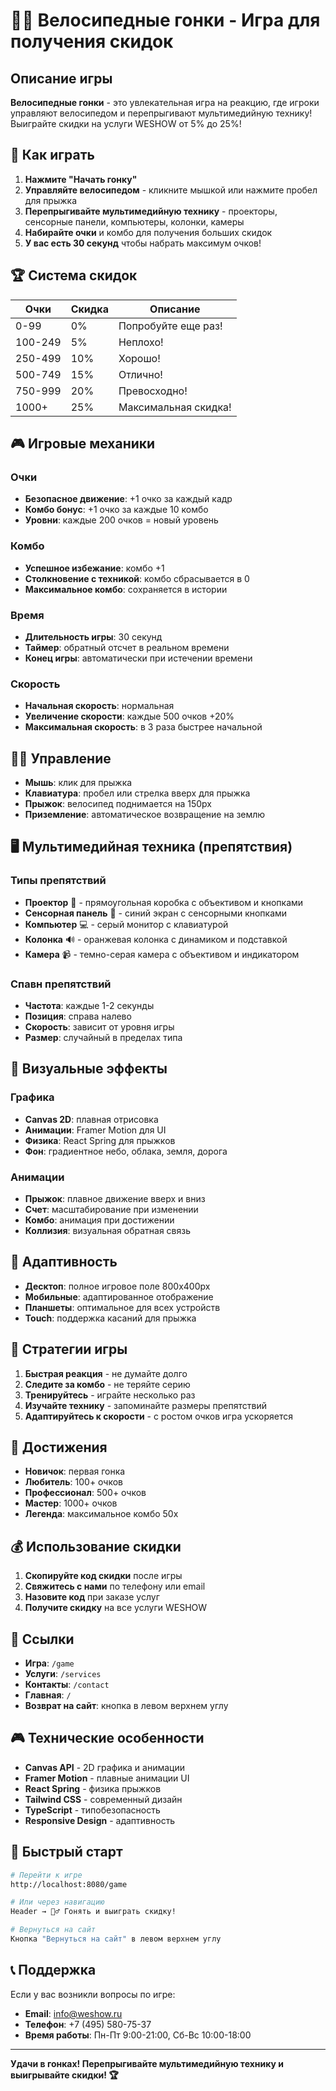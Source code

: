 # 🚴‍♂️ Велосипедные гонки - Игра для получения скидок

## Описание игры

**Велосипедные гонки** - это увлекательная игра на реакцию, где игроки управляют велосипедом и перепрыгивают мультимедийную технику! Выиграйте скидки на услуги WESHOW от 5% до 25%!

## 🎯 Как играть

1. **Нажмите "Начать гонку"**
2. **Управляйте велосипедом** - кликните мышкой или нажмите пробел для прыжка
3. **Перепрыгивайте мультимедийную технику** - проекторы, сенсорные панели, компьютеры, колонки, камеры
4. **Набирайте очки** и комбо для получения больших скидок
5. **У вас есть 30 секунд** чтобы набрать максимум очков!

## 🏆 Система скидок

| Очки | Скидка | Описание |
|------|--------|----------|
| 0-99 | 0% | Попробуйте еще раз! |
| 100-249 | 5% | Неплохо! |
| 250-499 | 10% | Хорошо! |
| 500-749 | 15% | Отлично! |
| 750-999 | 20% | Превосходно! |
| 1000+ | 25% | Максимальная скидка! |

## 🎮 Игровые механики

### Очки
- **Безопасное движение**: +1 очко за каждый кадр
- **Комбо бонус**: +1 очко за каждые 10 комбо
- **Уровни**: каждые 200 очков = новый уровень

### Комбо
- **Успешное избежание**: комбо +1
- **Столкновение с техникой**: комбо сбрасывается в 0
- **Максимальное комбо**: сохраняется в истории

### Время
- **Длительность игры**: 30 секунд
- **Таймер**: обратный отсчет в реальном времени
- **Конец игры**: автоматически при истечении времени

### Скорость
- **Начальная скорость**: нормальная
- **Увеличение скорости**: каждые 500 очков +20%
- **Максимальная скорость**: в 3 раза быстрее начальной

## 🚴‍♂️ Управление

- **Мышь**: клик для прыжка
- **Клавиатура**: пробел или стрелка вверх для прыжка
- **Прыжок**: велосипед поднимается на 150px
- **Приземление**: автоматическое возвращение на землю

## 🖥️ Мультимедийная техника (препятствия)

### Типы препятствий
- **Проектор** 🎥 - прямоугольная коробка с объективом и кнопками
- **Сенсорная панель** 📱 - синий экран с сенсорными кнопками
- **Компьютер** 💻 - серый монитор с клавиатурой
- **Колонка** 🔊 - оранжевая колонка с динамиком и подставкой
- **Камера** 📹 - темно-серая камера с объективом и индикатором

### Спавн препятствий
- **Частота**: каждые 1-2 секунды
- **Позиция**: справа налево
- **Скорость**: зависит от уровня игры
- **Размер**: случайный в пределах типа

## 🎨 Визуальные эффекты

### Графика
- **Canvas 2D**: плавная отрисовка
- **Анимации**: Framer Motion для UI
- **Физика**: React Spring для прыжков
- **Фон**: градиентное небо, облака, земля, дорога

### Анимации
- **Прыжок**: плавное движение вверх и вниз
- **Счет**: масштабирование при изменении
- **Комбо**: анимация при достижении
- **Коллизия**: визуальная обратная связь

## 📱 Адаптивность

- **Десктоп**: полное игровое поле 800x400px
- **Мобильные**: адаптированное отображение
- **Планшеты**: оптимальное для всех устройств
- **Touch**: поддержка касаний для прыжка

## 🎯 Стратегии игры

1. **Быстрая реакция** - не думайте долго
2. **Следите за комбо** - не теряйте серию
3. **Тренируйтесь** - играйте несколько раз
4. **Изучайте технику** - запоминайте размеры препятствий
5. **Адаптируйтесь к скорости** - с ростом очков игра ускоряется

## 🏅 Достижения

- **Новичок**: первая гонка
- **Любитель**: 100+ очков
- **Профессионал**: 500+ очков  
- **Мастер**: 1000+ очков
- **Легенда**: максимальное комбо 50x

## 💰 Использование скидки

1. **Скопируйте код скидки** после игры
2. **Свяжитесь с нами** по телефону или email
3. **Назовите код** при заказе услуг
4. **Получите скидку** на все услуги WESHOW

## 🔗 Ссылки

- **Игра**: `/game`
- **Услуги**: `/services`
- **Контакты**: `/contact`
- **Главная**: `/`
- **Возврат на сайт**: кнопка в левом верхнем углу

## 🎮 Технические особенности

- **Canvas API** - 2D графика и анимации
- **Framer Motion** - плавные анимации UI
- **React Spring** - физика прыжков
- **Tailwind CSS** - современный дизайн
- **TypeScript** - типобезопасность
- **Responsive Design** - адаптивность

## 🚀 Быстрый старт

```bash
# Перейти к игре
http://localhost:8080/game

# Или через навигацию
Header → 🚴‍♂️ Гонять и выиграть скидку!

# Вернуться на сайт
Кнопка "Вернуться на сайт" в левом верхнем углу
```

## 📞 Поддержка

Если у вас возникли вопросы по игре:
- **Email**: info@weshow.ru
- **Телефон**: +7 (495) 580-75-37
- **Время работы**: Пн-Пт 9:00-21:00, Сб-Вс 10:00-18:00

---

**Удачи в гонках! Перепрыгивайте мультимедийную технику и выигрывайте скидки! 🏆**
